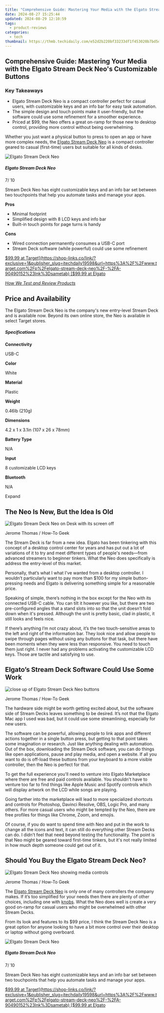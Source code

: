 ```yaml
---
title: "Comprehensive Guide: Mastering Your Media with the Elgato Stream Deck Neo's Customizable Buttons"
date: 2024-08-27 15:25:44
updated: 2024-08-29 12:10:59
tags:
  - product-reviews
categories:
  - tech
thumbnail: https://thmb.techidaily.com/e52d2b220bf33233df1f453020b7bd5deb6b55f7ce3cda5235088e19c60778b1.jpg
---
```


## Comprehensive Guide: Mastering Your Media with the Elgato Stream Deck Neo's Customizable Buttons

### Key Takeaways

* Elgato Stream Deck Neo is a compact controller perfect for casual users, with customizable keys and an info bar for easy task automation.
* The simple design and touch points make it user-friendly, but the software could use some refinement for a smoother experience.
* Priced at $99, the Neo offers a great on-ramp for those new to desktop control, providing more control without being overwhelming.

 Whether you just want a physical button to press to open an app or have more complex needs, the [Elgato Stream Deck Neo](https://www.elgato.com/us/en/p/stream-deck-neo) is a compact controller geared to casual (first-time) users but suitable for all kinds of desks.

![Elgato Stream Deck Neo](https://static1.howtogeekimages.com/wordpress/wp-content/uploads/2024/06/elgato-stream-deck-neo-1-1.jpg) 

#####  Elgato Stream Deck Neo

7/ 10 

Stream Deck Neo has eight customizable keys and an info bar set between two touchpoints that help you automate tasks and manage your apps.

**Pros** 
* Minimal footprint
* Simplified design with 8 LCD keys and info bar
* Built-in touch points for page turns is handy

**Cons** 
* Wired connection permanently consumes a USB-C port
* Stream Deck software (while powerful) could use some refinement

[$99.99 at Target](https://shop-links.co/link/?exclusive=1&publisher_slug=itechdaily19598&url=https%3A%2F%2Fwww.target.com%2Fp%2Felgato-stream-deck-neo%2F-%2FA-90490152%23lnk%3Dsametab) [$99.99 at Elgato](https://www.elgato.com/us/en/p/stream-deck-neo) 

[_How We Test and Review Products_](https://vp-tips.techidaily.com/swiftly-move-data-fast-and-reliable-methods-to-direct-files-onto-your-computer/)

##  Price and Availability

 The Elgato Stream Deck Neo is the company's new entry-level Stream Deck and is available now. Beyond its own online store, the Neo is available in select Target stores.

#####  Specifications

**Connectivity** 

 USB-C 

**Color** 

 White 

**Material** 

 Plastic 

**Weight** 

 0.46lb (210g) 

**Dimensions** 

 4.2 x 1 x 3.1in (107 x 26 x 78mm) 

**Battery Type** 

 N/A 

**Input** 

 8 customizable LCD keys 

**Bluetooth** 

 N/A 

Expand 

##  The Neo Is New, But the Idea Is Old

![Elgato Stream Deck Neo on Desk with its screen off](https://static1.howtogeekimages.com/wordpress/wp-content/uploads/wm/2024/06/elgato-stream-deck-neo-on-desk.jpg) 

Jerome Thomas / How-To Geek

 The Stream Deck is far from a new idea. Elgato has been tinkering with this concept of a desktop control center for years and has put out a lot of variations of it to try and meet different types of people's needs—from advanced streamers to beginner tinkers. What the Neo does specifically is address the entry-level of this market.

 Personally, that’s what I what I've wanted from a desktop controller. I wouldn’t particularly want to pay more than $100 for my simple button-pressing needs and Elgato is delivering something simple for a reasonable price.

 Speaking of simple, there’s nothing in the box except for the Neo with its connected USB-C cable. You can tilt it however you like, but there are two pre-configured angles that a stand slots into so that the unit doesn’t fold down when it's pressed. Although the unit is pretty basic, clad in plastic, it still looks and feels nice.

 If there’s anything I’m not crazy about, it’s the two touch-sensitive areas to the left and right of the information bar. They look nice and allow people to swipe through pages without using any buttons for that task, but there have been moments when they were less than responsive. You need to touch them just right. I never had any problems activating the customizable LCD keys. Those are tactile and satisfying to use.

##  Elgato’s Stream Deck Software Could Use Some Work

![close up of Elgato Stream Deck Neo buttons](https://static1.howtogeekimages.com/wordpress/wp-content/uploads/wm/2024/06/elgato-stream-deck-neo-1.jpg) 

Jerome Thomas / How-To Geek

 The hardware side might be worth getting excited about, but the software side of Stream Decks leaves something to be desired. It’s not that the Elgato Mac app I used was bad, but it could use some streamlining, especially for new users.

 The software can be powerful, allowing people to link apps and different actions together in a single button press, but getting to that point takes some imagination or research. Just like anything dealing with automation. Out of the box, downloading the Stream Deck software, you can do things like open applications, pause and play media, and open a website. If all you want to do is off-load these buttons from your keyboard to a more visible controller, then the Neo is perfect for that.

 To get the full experience you'll need to venture into Elgato Marketplace where there are free and paid controls available. You shouldn't have to venture too far to find things like Apple Music and Spotify controls which will display artwork on the LCD while songs are playing.

 Going farther into the marketplace will lead to more specialized shortcuts and controls for Photoshop, Davinci Resolve, OBS, Logic Pro, and many others. For more casual users who might be tempted by the Neo, there are free profiles for things like Chrome, Zoom, and emojis.

 Of course, if you do want to spend time with Neo and put in the work to change all the icons and text, it can still do everything other Stream Decks can do. I didn't feel that need beyond testing the functionality. The point is that Neo might be geared toward first-time tinkers, but it's not really limited in how much depth someone could get out of it.

##  Should You Buy the Elgato Stream Deck Neo?

![Elgato Stream Deck Neo showing media controls](https://static1.howtogeekimages.com/wordpress/wp-content/uploads/wm/2024/06/elgato-stream-deck-neo.jpg) 

Jerome Thomas / How-To Geek

 The [Elgato Stream Deck Neo](https://www.elgato.com/us/en/p/stream-deck-neo) is only one of many controllers the company makes. If it’s too simplified for your needs then there are plenty of other choices, including one with [knobs](https://screen-activity-recording.techidaily.com/2024-approved-the-screen-recorders-journey-a-deep-dive-into-the-best-tools/). What the Neo does well is create a very good on-ramp for casual users who might be overwhelmed with other Stream Decks.

 From its look and features to its $99 price, I think the Stream Deck Neo is a great option for anyone looking to have a bit more control over their desktop or laptop without going overboard.

![Elgato Stream Deck Neo](https://static1.howtogeekimages.com/wordpress/wp-content/uploads/2024/06/elgato-stream-deck-neo-1-1.jpg) 

#####  Elgato Stream Deck Neo

7/ 10 

Stream Deck Neo has eight customizable keys and an info bar set between two touchpoints that help you automate tasks and manage your apps.

[$99.99 at Target](https://shop-links.co/link/?exclusive=1&publisher_slug=itechdaily19598&url=https%3A%2F%2Fwww.target.com%2Fp%2Felgato-stream-deck-neo%2F-%2FA-90490152%23lnk%3Dsametab) [$99.99 at Elgato](https://www.elgato.com/us/en/p/stream-deck-neo)

<ins class="adsbygoogle"
     style="display:block"
     data-ad-format="autorelaxed"
     data-ad-client="ca-pub-7571918770474297"
     data-ad-slot="1223367746"></ins>



<ins class="adsbygoogle"
     style="display:block"
     data-ad-client="ca-pub-7571918770474297"
     data-ad-slot="8358498916"
     data-ad-format="auto"
     data-full-width-responsive="true"></ins>

